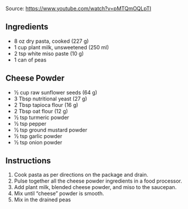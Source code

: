 Source: https://www.youtube.com/watch?v=pMTQmOQLpTI

## Ingredients
- 8 oz dry pasta, cooked (227 g)
- 1 cup plant milk, unsweetened (250 ml)
- 2 tsp white miso paste (10 g)
- 1 can of peas

## Cheese Powder 
- 1⁄2 cup raw sunflower seeds (64 g) 
- 3 Tbsp nutritional yeast (27 g)
- 2 Tbsp tapioca flour (16 g) 
- 2 Tbsp oat flour (12 g)
- 1⁄2 tsp turmeric powder
- 1⁄2 tsp pepper
- 1⁄2 tsp ground mustard powder 
- 1⁄2 tsp garlic powder
- 1⁄2 tsp onion powder 

## Instructions 
1. Cook pasta as per directions on the package and drain.
2. Pulse together all the cheese powder ingredients in a food processor. 
3. Add plant milk, blended cheese powder, and miso to the saucepan.
4. Mix until “cheese” powder is smooth. 
5. Mix in the drained peas

